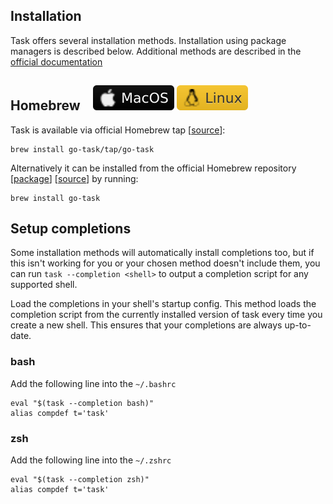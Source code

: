 ## Installation  

Task offers several installation methods. Installation using package managers is described below. Additional methods are described in the [official documentation](https://taskfile.dev/installation/)

## Homebrew &nbsp;&nbsp;&nbsp;![macos](/ci/documents/img/MacOS.svg "MacOS") ![linux](/ci/documents/img/Linux.svg "Linux")
Task is available via official Homebrew tap [[source](https://github.com/go-task/homebrew-tap/blob/main/Formula/go-task.rb)]:

```shell
brew install go-task/tap/go-task
```

Alternatively it can be installed from the official Homebrew repository [[package](https://formulae.brew.sh/formula/go-task)] [[source](https://github.com/Homebrew/homebrew-core/blob/master/Formula/g/go-task.rb)] by running:

```shell
brew install go-task
```

## Setup completions
Some installation methods will automatically install completions too, but if this isn't working for you or your chosen method doesn't include them, you can run `task --completion <shell>` to output a completion script for any supported shell.

Load the completions in your shell's startup config.
This method loads the completion script from the currently installed version of task every time you create a new shell. This ensures that your completions are always up-to-date.

### bash
Add the following line into the `~/.bashrc`
```
eval "$(task --completion bash)"
alias compdef t='task'
```
### zsh
Add the following line into the `~/.zshrc`
```
eval "$(task --completion zsh)"
alias compdef t='task'
```
